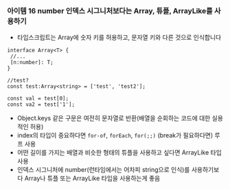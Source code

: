 ### 아이템 16 number 인덱스 시그니처보다는 Array, 튜플, ArrayLike를 사용하기

- 타입스크립트는 Array에 숫자 키를 허용하고, 문자열 키와 다른 것으로 인식합니다

```tsx
interface Array<T> {
 //...
 [n:number]: T;
}

//test?
const test:Array<string> = ['test', 'test2'];

const val = test[0];
const va2 = test['1'];
```

- Object.keys 같은 구문은 여전히 문자열로 반환(배열을 순회하는 코드에 대한 실용적인 허용)
- index의 타입이 중요하다면 `for-of`, `forEach`, `for(;;)` (break가 필요하다면) 루프 사용
- 어떤 길이를 가지는 배열과 비슷한 형태의 튜플을 사용하고 싶다면 ArrayLike 타입 사용
- 인덱스 시그니처에 number(런타임에서는 어차피 string으로 인식)를 사용하기보다 Array나 튜플 또는 ArrayLike 타입을 사용하는게 좋음